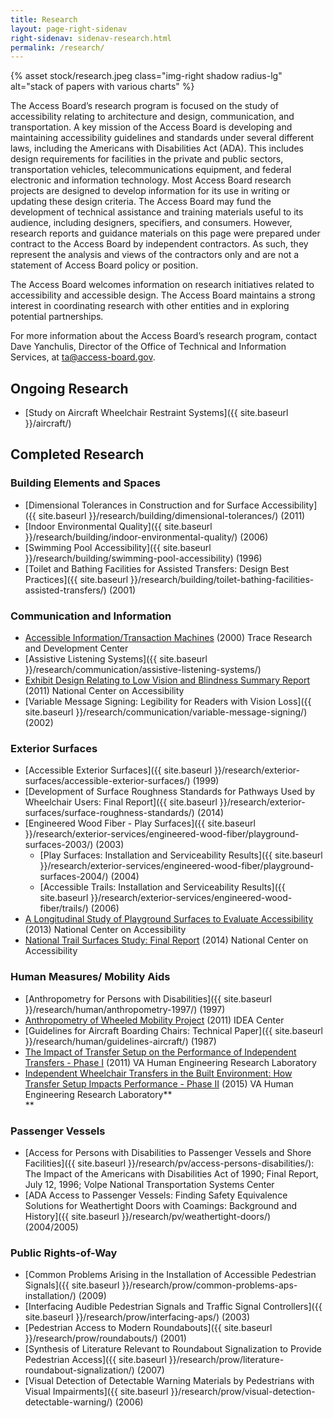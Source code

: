 ```yaml
---
title: Research
layout: page-right-sidenav
right-sidenav: sidenav-research.html
permalink: /research/
---
```


{% asset stock/research.jpeg class="img-right shadow radius-lg" alt="stack of papers with various charts" %}

The Access Board’s research program is focused on the study of accessibility relating to architecture and design, communication, and transportation.  A key mission of the Access Board is developing and maintaining accessibility guidelines and standards under several different laws, including the Americans with Disabilities Act (ADA).  This includes design requirements for facilities in the private and public sectors, transportation vehicles, telecommunications equipment, and federal electronic and information technology.  Most Access Board research projects are designed to develop information for its use in writing or updating these design criteria.  The Access Board may fund the development of technical assistance and training materials useful to its audience, including designers, specifiers, and consumers.  However, research reports and guidance materials on this page were prepared under contract to the Access Board by independent contractors.  As such, they represent the analysis and views of the contractors only and are not a statement of Access Board policy or position.

The Access Board welcomes information on research initiatives related to accessibility and accessible design.  The Access Board maintains a strong interest in coordinating research with other entities and in exploring potential partnerships.  

For more information about the Access Board’s research program, contact Dave Yanchulis, Director of the Office of Technical and Information Services, at <ta@access-board.gov>.

## Ongoing Research
- [Study on Aircraft Wheelchair Restraint Systems]({{ site.baseurl }}/aircraft/)

## Completed Research
### Building Elements and Spaces

-   [Dimensional Tolerances in Construction and for Surface Accessibility]({{ site.baseurl }}/research/building/dimensional-tolerances/) (2011)
-   [Indoor Environmental Quality]({{ site.baseurl }}/research/building/indoor-environmental-quality/) (2006)
-   [Swimming Pool Accessibility]({{ site.baseurl }}/research/building/swimming-pool-accessibility) (1996)
-   [Toilet and Bathing Facilities for Assisted Transfers: Design Best Practices]({{ site.baseurl }}/research/building/toilet-bathing-facilities-assisted-transfers/) (2001)

### Communication and Information

-   [Accessible Information/Transaction Machines](http://trace.wisc.edu/world/kiosks/itms/index.html) (2000) Trace Research and Development Center
-   [Assistive Listening Systems]({{ site.baseurl }}/research/communication/assistive-listening-systems/)
-   [Exhibit Design Relating to Low Vision and Blindness Summary Report](http://www.ncaonline.org/resources/articles/exhibitdesignlowvision.shtml) (2011) National Center on Accessibility
-   [Variable Message Signing: Legibility for Readers with Vision Loss]({{ site.baseurl }}/research/communication/variable-message-signing/) (2002)

### Exterior Surfaces

-   [Accessible Exterior Surfaces]({{ site.baseurl }}/research/exterior-surfaces/accessible-exterior-surfaces/) (1999)
-   [Development of Surface Roughness Standards for Pathways Used by Wheelchair Users:  Final Report]({{ site.baseurl }}/research/exterior-surfaces/surface-roughness-standards/) (2014)
-   [Engineered Wood Fiber - Play Surfaces]({{ site.baseurl }}/research/exterior-services/engineered-wood-fiber/playground-surfaces-2003/) (2003)
    -   [Play Surfaces: Installation and Serviceability Results]({{ site.baseurl }}/research/exterior-services/engineered-wood-fiber/playground-surfaces-2004/) (2004)
    -   [Accessible Trails: Installation and Serviceability Results]({{ site.baseurl }}/research/exterior-services/engineered-wood-fiber/trails/) (2006)
-   [A Longitudinal Study of Playground Surfaces to Evaluate Accessibility](http://nca.eppley.org/a-longitudinal-study-of-playground-surfaces-to-evaluate-accessibility/) (2013) National Center on Accessibility
-   [National Trail Surfaces Study: Final Report](http://nca.eppley.org/national-trail-surfaces-study/) (2014) National Center on Accessibility

### Human Measures/ Mobility Aids

-   [Anthropometry for Persons with Disabilities]({{ site.baseurl }}/research/human/anthropometry-1997/) (1997)
-   [Anthropometry of Wheeled Mobility Project](http://idea.ap.buffalo.edu/projects/anthropometry/) (2011) IDEA Center
-   [Guidelines for Aircraft Boarding Chairs: Technical Paper]({{ site.baseurl }}/research/human/guidelines-aircraft/) (1987)
-   [The Impact of Transfer Setup on the Performance of Independent Transfers - Phase I](http://herl.pitt.edu/ab/) (2011) VA Human Engineering Research Laboratory
-   [Independent Wheelchair Transfers in the Built Environment: How Transfer Setup Impacts Performance - Phase II](http://herl.pitt.edu/ab/) (2015) VA Human Engineering Research Laboratory**\
    **

### Passenger Vessels

-   [Access for Persons with Disabilities to Passenger Vessels and Shore Facilities]({{ site.baseurl }}/research/pv/access-persons-disabilities/): The Impact of the Americans with Disabilities Act of 1990; Final Report, July 12, 1996; Volpe National Transportation Systems Center
-   [ADA Access to Passenger Vessels: Finding Safety Equivalence Solutions for Weathertight Doors with Coamings: Background and History]({{ site.baseurl }}/research/pv/weathertight-doors/) (2004/2005)

### Public Rights-of-Way

-   [Common Problems Arising in the Installation of Accessible Pedestrian Signals]({{ site.baseurl }}/research/prow/common-problems-aps-installation/) (2009)
-   [Interfacing Audible Pedestrian Signals and Traffic Signal Controllers]({{ site.baseurl }}/research/prow/interfacing-aps/) (2003)
-   [Pedestrian Access to Modern Roundabouts]({{ site.baseurl }}/research/prow/roundabouts/) (2001)
-   [Synthesis of Literature Relevant to Roundabout Signalization to Provide Pedestrian Access]({{ site.baseurl }}/research/prow/literature-roundabout-signalization/) (2007)
-   [Visual Detection of Detectable Warning Materials by Pedestrians with Visual Impairments]({{ site.baseurl }}/research/prow/visual-detection-detectable-warning/) (2006)
